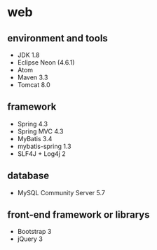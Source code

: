 # web

## environment and tools

* JDK 1.8
* Eclipse Neon (4.6.1)
* Atom
* Maven 3.3
* Tomcat 8.0

## framework

* Spring 4.3
* Spring MVC 4.3
* MyBatis 3.4
* mybatis-spring 1.3
* SLF4J + Log4j 2

## database

* MySQL Community Server 5.7

## front-end framework or librarys

* Bootstrap 3
* jQuery 3
